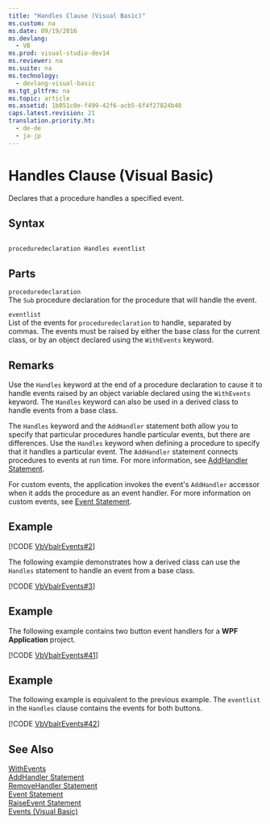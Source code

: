 ```yaml
---
title: "Handles Clause (Visual Basic)"
ms.custom: na
ms.date: 09/19/2016
ms.devlang: 
  - VB
ms.prod: visual-studio-dev14
ms.reviewer: na
ms.suite: na
ms.technology: 
  - devlang-visual-basic
ms.tgt_pltfrm: na
ms.topic: article
ms.assetid: 1b051c0e-f499-42f6-acb5-6f4f27824b40
caps.latest.revision: 21
translation.priority.ht: 
  - de-de
  - ja-jp
---
```

# Handles Clause (Visual Basic)
Declares that a procedure handles a specified event.  
  
## Syntax  
  
```  
  
proceduredeclaration Handles eventlist  
```  
  
## Parts  
 `proceduredeclaration`  
 The `Sub` procedure declaration for the procedure that will handle the event.  
  
 `eventlist`  
 List of the events for `proceduredeclaration` to handle, separated by commas. The events must be raised by either the base class for the current class, or by an object declared using the `WithEvents` keyword.  
  
## Remarks  
 Use the `Handles` keyword at the end of a procedure declaration to cause it to handle events raised by an object variable declared using the `WithEvents` keyword. The `Handles` keyword can also be used in a derived class to handle events from a base class.  
  
 The `Handles` keyword and the `AddHandler` statement both allow you to specify that particular procedures handle particular events, but there are differences. Use the `Handles` keyword when defining a procedure to specify that it handles a particular event. The `AddHandler` statement connects procedures to events at run time. For more information, see [AddHandler Statement](../vs140/AddHandler-Statement.md).  
  
 For custom events, the application invokes the event's `AddHandler` accessor when it adds the procedure as an event handler. For more information on custom events, see [Event Statement](../vs140/Event-Statement.md).  
  
## Example  
 [!CODE [VbVbalrEvents#2](../CodeSnippet/VS_Snippets_VBCSharp/VbVbalrEvents#2)]  
  
 The following example demonstrates how a derived class can use the `Handles` statement to handle an event from a base class.  
  
 [!CODE [VbVbalrEvents#3](../CodeSnippet/VS_Snippets_VBCSharp/VbVbalrEvents#3)]  
  
## Example  
 The following example contains two button event handlers for a **WPF Application** project.  
  
 [!CODE [VbVbalrEvents#41](../CodeSnippet/VS_Snippets_VBCSharp/VbVbalrEvents#41)]  
  
## Example  
 The following example is equivalent to the previous example. The `eventlist` in the `Handles` clause contains the events for both buttons.  
  
 [!CODE [VbVbalrEvents#42](../CodeSnippet/VS_Snippets_VBCSharp/VbVbalrEvents#42)]  
  
## See Also  
 [WithEvents](../vs140/WithEvents--Visual-Basic-.md)   
 [AddHandler Statement](../vs140/AddHandler-Statement.md)   
 [RemoveHandler Statement](../vs140/RemoveHandler-Statement.md)   
 [Event Statement](../vs140/Event-Statement.md)   
 [RaiseEvent Statement](../vs140/RaiseEvent-Statement.md)   
 [Events (Visual Basic)](../vs140/Events--Visual-Basic-.md)